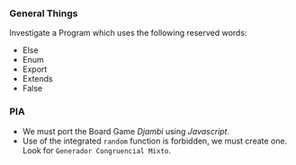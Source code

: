 ### General Things

Investigate a Program which uses the following reserved words:
- Else 
- Enum
- Export
- Extends
- False


### PIA

- We must port the Board Game _Djambi_ using _Javascript_.
- Use of the integrated `random` function is forbidden, we must create one. Look for `Generador Congruencial Mixto`.